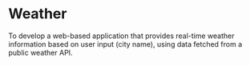 # Weather
To develop a web-based application that provides real-time weather information based on user input (city name), using data fetched from a public weather API.
